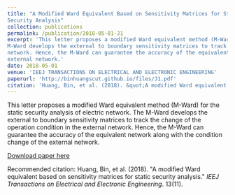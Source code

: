 ```yaml
---
title: "A Modified Ward Equivalent Based on Sensitivity Matrices for Static
Security Analysis"
collection: publications
permalink: /publication/2018-05-01-J1
excerpt: 'This letter proposes a modified Ward equivalent method (M-Ward) for the static security analysis of electric network. The
M-Ward develops the external to boundary sensitivity matrices to track the change of the operation condition in the external
network. Hence, the M-Ward can guarantee the accuracy of the equivalent network along with the condition change of the
external network.'
date: 2018-05-01
venue: 'IEEJ TRANSACTIONS ON ELECTRICAL AND ELECTRONIC ENGINEERING'
paperurl: 'http://binhuangscut.github.io/files/J1.pdf'
citation: 'Huang, Bin, et al. (2018). &quot;A modified Ward equivalent based on sensitivity matrices for static security analysis.&quot; <i>IEEJ Transactions on Electrical and Electronic Engineering</i>. 13(11).'
---
```

This letter proposes a modified Ward equivalent method (M-Ward) for the static security analysis of electric network. The
M-Ward develops the external to boundary sensitivity matrices to track the change of the operation condition in the external
network. Hence, the M-Ward can guarantee the accuracy of the equivalent network along with the condition change of the
external network.

[Download paper here](http://binhuangscut.github.io/files/J1.pdf)

Recommended citation: Huang, Bin, et al. (2018). "A modified Ward equivalent based on sensitivity matrices for static security analysis." <i>IEEJ Transactions on Electrical and Electronic Engineering</i>. 13(11).
